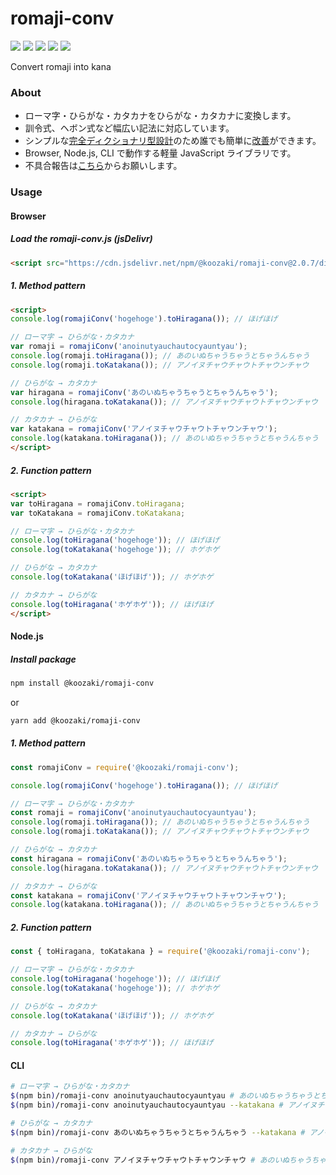 # romaji-conv
[![](https://github.com/koozaki/romaji-conv/workflows/Node.js%20Package/badge.svg)](https://github.com/koozaki/romaji-conv/actions?query=workflow%3A%22Node.js+Package%22)
[![](https://img.shields.io/github/v/release/koozaki/romaji-conv?style=flat-square)](https://github.com/koozaki/romaji-conv/releases)
[![](https://img.shields.io/npm/v/@koozaki/romaji-conv?style=flat-square)](https://www.npmjs.com/package/@koozaki/romaji-conv)
[![](https://data.jsdelivr.com/v1/package/npm/@koozaki/romaji-conv/badge)](https://www.jsdelivr.com/package/npm/@koozaki/romaji-conv)
[![](https://img.shields.io/npm/l/@koozaki/romaji-conv?style=flat-square)](https://github.com/koozaki/romaji-conv/blob/master/LICENSE)

Convert romaji into kana

### About
- ローマ字・ひらがな・カタカナをひらがな・カタカナに変換します。
- 訓令式、ヘボン式など幅広い記法に対応しています。
- シンプルな[完全ディクショナリ型設計](https://github.com/koozaki/romaji-conv/blob/master/lib/map/)のため誰でも簡単に[改善](https://github.com/koozaki/romaji-conv/pulls)ができます。
- Browser, Node.js, CLI で動作する軽量 JavaScript ライブラリです。
- 不具合報告は[こちら](https://github.com/koozaki/romaji-conv/issues/new?assignees=koozaki&labels=bug&template=bug_report.md)からお願いします。

### Usage

#### Browser

##### Load the romaji-conv.js (jsDelivr)
```html
<script src="https://cdn.jsdelivr.net/npm/@koozaki/romaji-conv@2.0.7/dist/romaji-conv.js"></script>
```

##### 1. Method pattern
```html
<script>
console.log(romajiConv('hogehoge').toHiragana()); // ほげほげ

// ローマ字 → ひらがな・カタカナ
var romaji = romajiConv('anoinutyauchautocyauntyau');
console.log(romaji.toHiragana()); // あのいぬちゃうちゃうとちゃうんちゃう
console.log(romaji.toKatakana()); // アノイヌチャウチャウトチャウンチャウ

// ひらがな → カタカナ
var hiragana = romajiConv('あのいぬちゃうちゃうとちゃうんちゃう');
console.log(hiragana.toKatakana()); // アノイヌチャウチャウトチャウンチャウ

// カタカナ → ひらがな
var katakana = romajiConv('アノイヌチャウチャウトチャウンチャウ');
console.log(katakana.toHiragana()); // あのいぬちゃうちゃうとちゃうんちゃう
</script>
```

##### 2. Function pattern
```html
<script>
var toHiragana = romajiConv.toHiragana;
var toKatakana = romajiConv.toKatakana;

// ローマ字 → ひらがな・カタカナ
console.log(toHiragana('hogehoge')); // ほげほげ
console.log(toKatakana('hogehoge')); // ホゲホゲ

// ひらがな → カタカナ
console.log(toKatakana('ほげほげ')); // ホゲホゲ

// カタカナ → ひらがな
console.log(toHiragana('ホゲホゲ')); // ほげほげ
</script>
```

#### Node.js

##### Install package
```sh
npm install @koozaki/romaji-conv
```
or
```sh
yarn add @koozaki/romaji-conv
```

##### 1. Method pattern
```javascript
const romajiConv = require('@koozaki/romaji-conv');

console.log(romajiConv('hogehoge').toHiragana()); // ほげほげ

// ローマ字 → ひらがな・カタカナ
const romaji = romajiConv('anoinutyauchautocyauntyau');
console.log(romaji.toHiragana()); // あのいぬちゃうちゃうとちゃうんちゃう
console.log(romaji.toKatakana()); // アノイヌチャウチャウトチャウンチャウ

// ひらがな → カタカナ
const hiragana = romajiConv('あのいぬちゃうちゃうとちゃうんちゃう');
console.log(hiragana.toKatakana()); // アノイヌチャウチャウトチャウンチャウ

// カタカナ → ひらがな
const katakana = romajiConv('アノイヌチャウチャウトチャウンチャウ');
console.log(katakana.toHiragana()); // あのいぬちゃうちゃうとちゃうんちゃう
```

##### 2. Function pattern
```javascript
const { toHiragana, toKatakana } = require('@koozaki/romaji-conv');

// ローマ字 → ひらがな・カタカナ
console.log(toHiragana('hogehoge')); // ほげほげ
console.log(toKatakana('hogehoge')); // ホゲホゲ

// ひらがな → カタカナ
console.log(toKatakana('ほげほげ')); // ホゲホゲ

// カタカナ → ひらがな
console.log(toHiragana('ホゲホゲ')); // ほげほげ
```

#### CLI

```sh
# ローマ字 → ひらがな・カタカナ
$(npm bin)/romaji-conv anoinutyauchautocyauntyau # あのいぬちゃうちゃうとちゃうんちゃう
$(npm bin)/romaji-conv anoinutyauchautocyauntyau --katakana # アノイヌチャウチャウトチャウンチャウ

# ひらがな → カタカナ
$(npm bin)/romaji-conv あのいぬちゃうちゃうとちゃうんちゃう --katakana # アノイヌチャウチャウトチャウンチャウ

# カタカナ → ひらがな
$(npm bin)/romaji-conv アノイヌチャウチャウトチャウンチャウ # あのいぬちゃうちゃうとちゃうんちゃう
```
